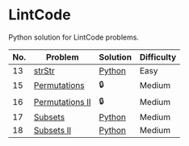 # LintCode
Python solution for LintCode problems.


| No. | Problem                                                             | Solution       | Difficulty |
|-----|---------------------------------------------------------------------|----------------|------------|
| 13  | [strStr][p13]                                                       | [Python][s13]  | Easy       |
| 15  | [Permutations][p15]                                                 | :lock:         | Medium     |
| 16  | [Permutations II][p16]                                              | :lock:         | Medium     |
| 17  | [Subsets][p17]                                                      | [Python][s17]  | Medium     |
| 18  | [Subsets II][p18]                                                   | [Python][s18]  | Medium     |



[p13]:http://www.lintcode.com/en/problem/strstr/
[p15]:http://www.lintcode.com/en/problem/permutations/
[p16]:http://www.lintcode.com/en/problem/permutations-ii/
[p17]:http://www.lintcode.com/en/problem/subsets/
[p18]:http://www.lintcode.com/en/problem/subsets-ii/


[s13]:./solution/strstr.py
[s17]:./solution/subsets.py
[s18]:./solution/subsets_ii.py
